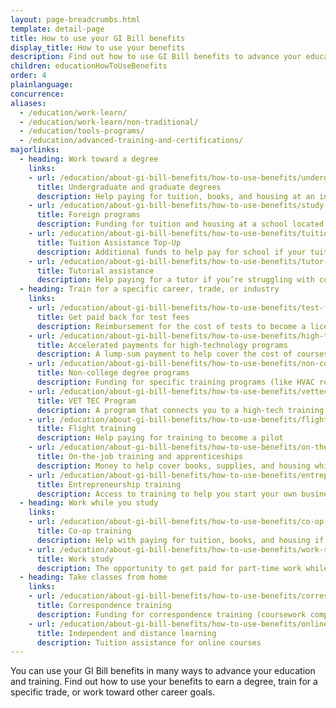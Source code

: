 ```yaml
---
layout: page-breadcrumbs.html
template: detail-page
title: How to use your GI Bill benefits
display_title: How to use your benefits
description: Find out how to use GI Bill benefits to advance your education and training. You can use your benefits many ways, including paying for college or graduate tuition, funding your training for a specific trade or job or to start your own business, paying for fees to take licensing tests, and more.
children: educationHowToUseBenefits
order: 4
plainlanguage:
concurrence:
aliases:
  - /education/work-learn/
  - /education/work-learn/non-traditional/
  - /education/tools-programs/
  - /education/advanced-training-and-certifications/
majorlinks:
  - heading: Work toward a degree
    links:
    - url: /education/about-gi-bill-benefits/how-to-use-benefits/undergraduate-graduate-programs/
      title: Undergraduate and graduate degrees
      description: Help paying for tuition, books, and housing at an institution of higher learning (like a 4-year university, community college, or graduate school)
    - url: /education/about-gi-bill-benefits/how-to-use-benefits/study-at-foreign-schools/
      title: Foreign programs
      description: Funding for tuition and housing at a school located outside the U.S.
    - url: /education/about-gi-bill-benefits/how-to-use-benefits/tuition-assistance-top-up/
      title: Tuition Assistance Top-Up
      description: Additional funds to help pay for school if your tuition costs more than what's covered by the active-duty Tuition Assistance program
    - url: /education/about-gi-bill-benefits/how-to-use-benefits/tutor-assistance/
      title: Tutorial assistance
      description: Help paying for a tutor if you’re struggling with coursework
  - heading: Train for a specific career, trade, or industry
    links:
    - url: /education/about-gi-bill-benefits/how-to-use-benefits/test-fees/
      title: Get paid back for test fees
      description: Reimbursement for the cost of tests to become a licensed or certified professional, or to apply for college or a training course
    - url: /education/about-gi-bill-benefits/how-to-use-benefits/high-tech-programs/
      title: Accelerated payments for high-technology programs
      description: A lump-sum payment to help cover the cost of courses in high-tech degree or non-degree programs
    - url: /education/about-gi-bill-benefits/how-to-use-benefits/non-college-degree-programs/
      title: Non-college degree programs
      description: Funding for specific training programs (like HVAC repair, truck driving, or EMT training)
    - url: /education/about-gi-bill-benefits/how-to-use-benefits/vettec-high-tech-program/
      title: VET TEC Program 
      description: A program that connects you to a high-tech training provider so you can gain computer skills and experience to start or advance your high-tech career
    - url: /education/about-gi-bill-benefits/how-to-use-benefits/flight-training/
      title: Flight training
      description: Help paying for training to become a pilot
    - url: /education/about-gi-bill-benefits/how-to-use-benefits/on-the-job-training-apprenticeships/
      title: On-the-job training and apprenticeships
      description: Money to help cover books, supplies, and housing while learning a trade or skill (like plumbing, hotel management, or firefighting)
    - url: /education/about-gi-bill-benefits/how-to-use-benefits/entrepreneurship-training/
      title: Entrepreneurship training
      description: Access to training to help you start your own business
  - heading: Work while you study
    links:
    - url: /education/about-gi-bill-benefits/how-to-use-benefits/co-op-training/
      title: Co-op training
      description: Help with paying for tuition, books, and housing if you’re part of a college or university co-op training program
    - url: /education/about-gi-bill-benefits/how-to-use-benefits/work-study/
      title: Work study
      description: The opportunity to get paid for part-time work while you study at a college, vocational, or professional school
  - heading: Take classes from home
    links:
    - url: /education/about-gi-bill-benefits/how-to-use-benefits/correspondence-training/
      title: Correspondence training
      description: Funding for correspondence training (coursework completed by mail) if you want to take classes from home or live far from any schools
    - url: /education/about-gi-bill-benefits/how-to-use-benefits/online-distance-learning/
      title: Independent and distance learning
      description: Tuition assistance for online courses
---
```


<div class="va-introtext">

You can use your GI Bill benefits in many ways to advance your education and training. Find out how to use your benefits to earn a degree, train for a specific trade, or work toward other career goals.

</div>
